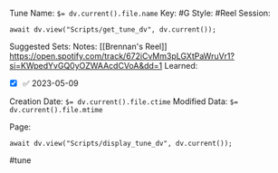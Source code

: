 Tune Name: `$= dv.current().file.name`
Key: #G
Style: #Reel
Session: 
```dataviewjs
await dv.view("Scripts/get_tune_dv", dv.current());
```
Suggested Sets:
Notes: [[Brennan's Reel]]
https://open.spotify.com/track/672iCvMm3pLGXtPaWruVr1?si=KWpedYvGQ0yOZWAAcdCVoA&dd=1
Learned: 
- [x]  ✅ 2023-05-09


Creation Date: `$= dv.current().file.ctime`
Modified Data: `$= dv.current().file.mtime`

Page:
```dataviewjs
await dv.view("Scripts/display_tune_dv", dv.current());
```


#tune
